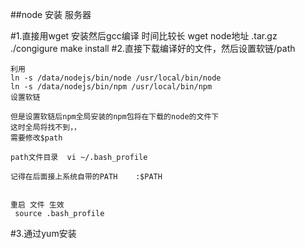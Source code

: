 ##node 安装 服务器


#1.直接用wget 安装然后gcc编译  时间比较长
	wget node地址 .tar.gz
	./congigure
	make install
#2.直接下载编译好的文件，然后设置软链/path

	利用
	ln -s /data/nodejs/bin/node /usr/local/bin/node
	ln -s /data/nodejs/bin/npm /usr/local/bin/npm
	设置软链

	但是设置软链后npm全局安装的npm包将在下载的node的文件下
	这时全局将找不到，，
	需要修改$path

	path文件目录  vi ~/.bash_profile

	记得在后面接上系统自带的PATH    :$PATH


	重启 文件 生效
	 source .bash_profile
	

	
#3.通过yum安装
